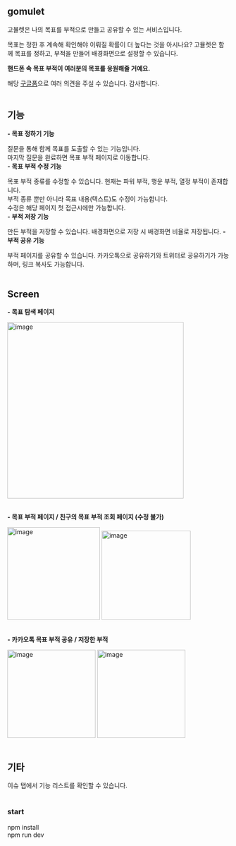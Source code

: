 ## gomulet
고뮬렛은 나의 목표를 부적으로 만들고 공유할 수 있는 서비스입니다. </br>

목표는 정한 후 계속해 확인해야 이뤄질 확률이 더 높다는 것을 아시나요? 고뮬렛은 함께 목표를 정하고, 부적을 만들어 배경화면으로 설정할 수 있습니다.</br>

**핸드폰 속 목표 부적이 여러분의 목표를 응원해줄 거예요.**</br>

해당 [구글폼](https://docs.google.com/forms/d/e/1FAIpQLSf2zzFOCkwgdDYtJHfWoPT8hvyi4IVlx3SgdlZx4m9k_jmCvA/viewform)으로 여러 의견을 주실 수 있습니다. 감사합니다. </br> </br>

## 기능
**- 목표 정하기 기능**</br>

질문을 통해 함께 목표를 도출할 수 있는 기능입니다.</br>
마지막 질문을 완료하면 목표 부적 페이지로 이동합니다.</br>
**- 목표 부적 수정 기능**</br>

목표 부적 종류를 수정할 수 있습니다. 현재는 파워 부적, 행운 부적, 열정 부적이 존재합니다.</br>
부적 종류 뿐만 아니라 목표 내용(텍스트)도 수정이 가능합니다. </br>
수정은 해당 페이지 첫 접근시에만 가능합니다.</br>
**- 부적 저장 기능**</br>

만든 부적을 저장할 수 있습니다.
배경화면으로 저장 시 배경화면 비율로 저장됩니다.
**- 부적 공유 기능**</br>

부적 페이지를 공유할 수 있습니다. 카카오톡으로 공유하기와 트위터로 공유하기가 가능하며, 링크 복사도 가능합니다.
 </br> </br>
## Screen

**- 목표 탐색 페이지**  </br>

<img width="400" alt="image" src="https://github.com/user-attachments/assets/1b8e6aef-0620-45f4-9bf0-dfca9dc83f51" /> </br></br>

**- 목표 부적 페이지 / 친구의 목표 부적 조회 페이지 (수정 불가)**</br>

<img width="210" alt="image" src="https://github.com/user-attachments/assets/a90c5375-3ac8-4145-af11-5d2ce1122881" />

<img width="202" alt="image" src="https://github.com/user-attachments/assets/61fd806c-ce7b-4859-a760-6f48884de885" />
  </br></br>

**- 카카오톡 목표 부적 공유 / 저장한 부적** </br>

<img width="200" alt="image" src="https://github.com/user-attachments/assets/5484d3b0-ac60-458f-aeb8-a2a283cc3c77" />
<img width="200" alt="image" src="https://github.com/user-attachments/assets/ccd61aa5-f794-4b3e-8d5a-48b629bf771c" />
 </br> </br>

## 기타
이슈 탭에서 기능 리스트를 확인할 수 있습니다.  </br> </br>

### start
npm install </br>
npm run dev
